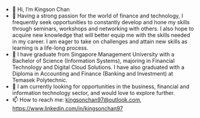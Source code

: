- 👋 Hi, I’m Kingson Chan
- 👀 Having a strong passion for the world of finance and technology, I frequently seek opportunities to constantly develop and hone my skills through seminars, workshops and networking with others. I also hope to acquire new knowledge that will better equip me with the skills needed in my career. I am eager to take on challenges and attain new skills as learning is a life-long process.
- 🌱 I have graduate from Singapore Management University with a Bachelor of Science (Information Systems), majoring in Financial Technology and Digital Cloud Solutions. I have also graduated with a Diploma in Accounting and Finance (Banking and Investment) at Temasek Polytechnic.
- 💞️ I am currently looking for opportunities in the business, financial and information technology sector, and would love to explore further. 
- 📫 How to reach me: kingsonchan97@outlook.com, https://www.linkedin.com/in/kingsonchan97

<!---
kingsoncjx/kingsoncjx is a ✨ special ✨ repository because its `README.md` (this file) appears on your GitHub profile.
You can click the Preview link to take a look at your changes.
--->
